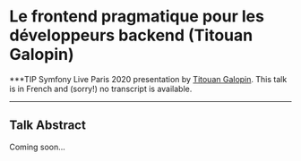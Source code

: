 # Le frontend pragmatique pour les développeurs backend (Titouan Galopin)

***TIP
Symfony Live Paris 2020 presentation by [Titouan Galopin](https://connect.symfony.com/profile/tgalopin).
This talk is in French and (sorry!) no transcript is available.
***

## Talk Abstract

Coming soon...